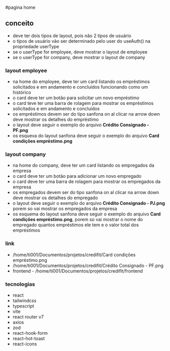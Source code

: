 #pagina home

## conceito

- deve ter dois tipos de layout, pois não 2 tipos de usuário
- o tipos de usuário vão ser determinado pelo user do useAuth() na propriedade userType
- se o userType for employee, deve mostrar o layout de employee
- se o userType for company, deve mostrar o layout de company

### layout employee

- na home do employee, deve ter um card listando os empréstimos solicitados e em andamento e concluídos funcionando como um histórico
- o card deve ter um botão para solicitar um novo empréstimo
- o card teve ter uma barra de rolagem para mostrar os empréstimos solicitados e em andamento e concluídos
- os empréstimos devem ser do tipo sanfona on al clicar na arrow down deve mostrar os detalhes do empréstimo
- o layout deve seguir o exemplo do arquivo **Crédito Consignado - PF.png**
- os esqueva do layout sanfona deve seguir o exemplo do arquivo **Card condições empréstimo.png**

### layout company

- na home do company, deve ter um card listando os empregados da empresa
- o card deve ter um botão para adicionar um novo empregado
- o card deve ter uma barra de rolagem para mostrar os empregados da empresa
- os empregados devem ser do tipo sanfona on al clicar na arrow down deve mostrar os detalhes do empregado
- o layout deve seguir o exemplo do arquivo **Crédito Consignado - PJ.png** porem so vai mostrar os empregados da empresa
- os esquema do layout sanfona deve seguir o exemplo do arquivo **Card condições empréstimo.png**, porem so vai mostrar o nome do empregado quantos empréstimos ele tem e o valor total dos empréstimos

### link 

- /home/ti001/Documentos/projetos/credifit/Card condições empréstimo.png
- /home/ti001/Documentos/projetos/credifit/Crédito Consignado - PF.png
- frontend - /home/ti001/Documentos/projetos/credifit/frontend

### tecnologias

- react
- tailwindcss
- typescript
- vite
- react router v7
- axios
- zod
- react-hook-form
- react-hot-toast
- react-icons




